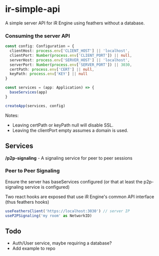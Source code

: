 # ir-simple-api

A simple server API for iR Engine using feathers without a database.

### Consuming the server API

```ts
const config: Configuration = {
  clientHost: process.env['CLIENT_HOST'] || 'localhost',
  clientPort: Number(process.env['CLIENT_PORT']) || null,
  serverHost: process.env['SERVER_HOST'] || 'localhost',
  serverPort: Number(process.env['SERVER_PORT']) || 3030,
  certPath: process.env['CERT'] || null,
  keyPath: process.env['KEY'] || null
}

const services = (app: Application) => {
  baseServices(app)
}

createApp(services, config)
```

Notes:
- Leaving certPath or keyPath null will disable SSL.
- Leaving the clientPort empty assumes a domain is used.

## Services

**/p2p-signaling** - A signaling service for peer to peer sessions

### Peer to Peer Signaling

Ensure the server has baseServices configured (or that at least the p2p-signaling service is configured)

Two react hooks are exposed that use iR Engine's common API interface (thus feathers hooks)

```ts
useFeathersClient('https://localhost:3030') // server IP
useP2PSignaling('my room' as NetworkID)
```


## Todo

- Auth/User service, maybe requiring a database?
- Add example to repo